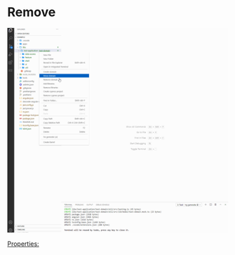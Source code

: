 # Remove

<p>
    <a target="_blank" rel="noopener noreferrer" href="https://github.com/srlee309/vscode-domain-schematics-extension/blob/main/gifs/remove.gif?raw=true">
        <img src="https://github.com/srlee309/vscode-domain-schematics-extension/blob/main/gifs/remove.gif?raw=true" alt="Demo" style="max-width:100%;">
    </a>
</p>

[Properties:](https://github.com/srlee309/domain/blob/master/packages/domain/src/schematics/remove/schema.json)